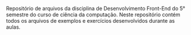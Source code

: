 Repositório de arquivos da disciplina de Desenvolvimento Front-End do 5° semestre do curso de ciência da computação. Neste repositório contém todos os arquivos de exemplos e exercícios desenvolvidos durante as aulas.
